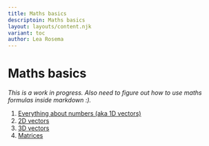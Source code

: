 ```yaml
---
title: Maths basics
descriptoin: Maths basics
layout: layouts/content.njk
variant: toc
author: Lea Rosema
---
```


# Maths basics

_This is a work in progress. Also need to figure out how to use maths formulas inside markdown :)._

1. [Everything about numbers (aka 1D vectors)](numbers/)
2. [2D vectors](vectors-2d/)
3. [3D vectors](vectors-3d/)
4. [Matrices](matrices/)
